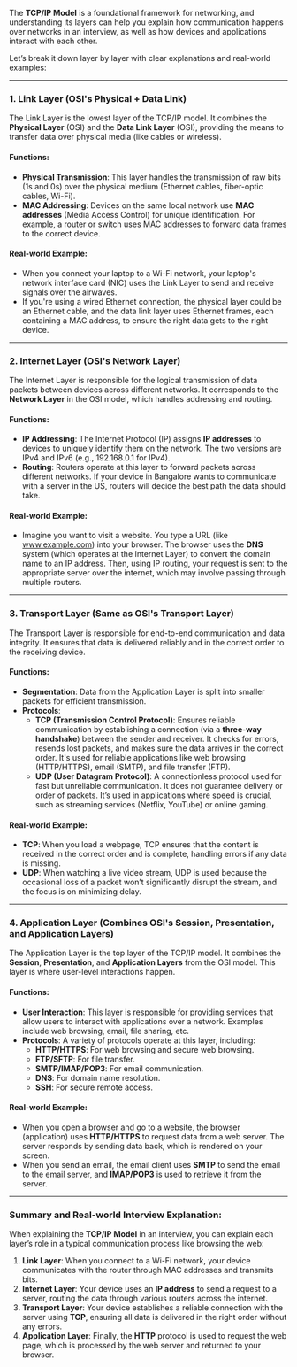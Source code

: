 The **TCP/IP Model** is a foundational framework for networking, and understanding its layers can help you explain how communication happens over networks in an interview, as well as how devices and applications interact with each other.

Let’s break it down layer by layer with clear explanations and real-world examples:

---

### **1. Link Layer (OSI's Physical + Data Link)**
The Link Layer is the lowest layer of the TCP/IP model. It combines the **Physical Layer** (OSI) and the **Data Link Layer** (OSI), providing the means to transfer data over physical media (like cables or wireless).

#### **Functions**:
- **Physical Transmission**: This layer handles the transmission of raw bits (1s and 0s) over the physical medium (Ethernet cables, fiber-optic cables, Wi-Fi).
- **MAC Addressing**: Devices on the same local network use **MAC addresses** (Media Access Control) for unique identification. For example, a router or switch uses MAC addresses to forward data frames to the correct device.

#### **Real-world Example**:
- When you connect your laptop to a Wi-Fi network, your laptop's network interface card (NIC) uses the Link Layer to send and receive signals over the airwaves.
- If you're using a wired Ethernet connection, the physical layer could be an Ethernet cable, and the data link layer uses Ethernet frames, each containing a MAC address, to ensure the right data gets to the right device.

---

### **2. Internet Layer (OSI's Network Layer)**
The Internet Layer is responsible for the logical transmission of data packets between devices across different networks. It corresponds to the **Network Layer** in the OSI model, which handles addressing and routing.

#### **Functions**:
- **IP Addressing**: The Internet Protocol (IP) assigns **IP addresses** to devices to uniquely identify them on the network. The two versions are IPv4 and IPv6 (e.g., 192.168.0.1 for IPv4).
- **Routing**: Routers operate at this layer to forward packets across different networks. If your device in Bangalore wants to communicate with a server in the US, routers will decide the best path the data should take.

#### **Real-world Example**:
- Imagine you want to visit a website. You type a URL (like www.example.com) into your browser. The browser uses the **DNS** system (which operates at the Internet Layer) to convert the domain name to an IP address. Then, using IP routing, your request is sent to the appropriate server over the internet, which may involve passing through multiple routers.

---

### **3. Transport Layer (Same as OSI's Transport Layer)**
The Transport Layer is responsible for end-to-end communication and data integrity. It ensures that data is delivered reliably and in the correct order to the receiving device.

#### **Functions**:
- **Segmentation**: Data from the Application Layer is split into smaller packets for efficient transmission.
- **Protocols**:
  - **TCP (Transmission Control Protocol)**: Ensures reliable communication by establishing a connection (via a **three-way handshake**) between the sender and receiver. It checks for errors, resends lost packets, and makes sure the data arrives in the correct order. It's used for reliable applications like web browsing (HTTP/HTTPS), email (SMTP), and file transfer (FTP).
  - **UDP (User Datagram Protocol)**: A connectionless protocol used for fast but unreliable communication. It does not guarantee delivery or order of packets. It’s used in applications where speed is crucial, such as streaming services (Netflix, YouTube) or online gaming.

#### **Real-world Example**:
- **TCP**: When you load a webpage, TCP ensures that the content is received in the correct order and is complete, handling errors if any data is missing.
- **UDP**: When watching a live video stream, UDP is used because the occasional loss of a packet won’t significantly disrupt the stream, and the focus is on minimizing delay.

---

### **4. Application Layer (Combines OSI's Session, Presentation, and Application Layers)**
The Application Layer is the top layer of the TCP/IP model. It combines the **Session**, **Presentation**, and **Application Layers** from the OSI model. This layer is where user-level interactions happen.

#### **Functions**:
- **User Interaction**: This layer is responsible for providing services that allow users to interact with applications over a network. Examples include web browsing, email, file sharing, etc.
- **Protocols**: A variety of protocols operate at this layer, including:
  - **HTTP/HTTPS**: For web browsing and secure web browsing.
  - **FTP/SFTP**: For file transfer.
  - **SMTP/IMAP/POP3**: For email communication.
  - **DNS**: For domain name resolution.
  - **SSH**: For secure remote access.

#### **Real-world Example**:
- When you open a browser and go to a website, the browser (application) uses **HTTP/HTTPS** to request data from a web server. The server responds by sending data back, which is rendered on your screen.
- When you send an email, the email client uses **SMTP** to send the email to the email server, and **IMAP/POP3** is used to retrieve it from the server.

---

### **Summary and Real-world Interview Explanation**:
When explaining the **TCP/IP Model** in an interview, you can explain each layer’s role in a typical communication process like browsing the web:

1. **Link Layer**: When you connect to a Wi-Fi network, your device communicates with the router through MAC addresses and transmits bits.
2. **Internet Layer**: Your device uses an **IP address** to send a request to a server, routing the data through various routers across the internet.
3. **Transport Layer**: Your device establishes a reliable connection with the server using **TCP**, ensuring all data is delivered in the right order without any errors.
4. **Application Layer**: Finally, the **HTTP** protocol is used to request the web page, which is processed by the web server and returned to your browser.